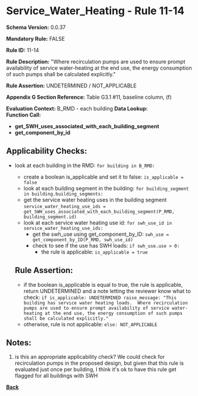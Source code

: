 # Service_Water_Heating - Rule 11-14  
**Schema Version:** 0.0.37  

**Mandatory Rule:** FALSE  

**Rule ID:** 11-14  

**Rule Description:** "Where recirculation pumps are used to ensure prompt availability of service water-heating at the end use, the energy consumption of such pumps shall be calculated explicitly."  

**Rule Assertion:** UNDETERMINED / NOT_APPLICABLE

**Appendix G Section Reference:** Table G3.1 #11, baseline column, (f)

**Evaluation Context:** B_RMD - each building
**Data Lookup:**   
**Function Call:** 
- **get_SWH_uses_associated_with_each_building_segment**  
- **get_component_by_id**  

## Applicability Checks:  
- look at each building in the RMD: `for building in B_RMD:`
    - create a boolean is_applicable and set it to false: `is_applicable = false`
    - look at each building segment in the building: `for building_segment in building.building_segments:`
    - get the service water heating uses in the building segment `service_water_heating_use_ids = get_SWH_uses_associated_with_each_building_segment(P_RMD, building_segment.id)`
    - look at each service water heating use id: `for swh_use_id in service_water_heating_use_ids:`
        - get the swh_use using get_component_by_ID: `swh_use = get_component_by_ID(P_RMD, swh_use_id)`
        - check to see if the use has SWH loads: `if swh_use.use > 0:`
            - the rule is applicable: `is_applicable = true`
      
    
    ## Rule Assertion:
    - if the boolean is_applicable is equal to true, the rule is applicable, return UNDETERMINED and a note letting the reviewer know what to check: `if is_applicable: UNDETERMINED raise_message: "This building has service water heating loads.  Where recirculation pumps are used to ensure prompt availability of service water-heating at the end use, the energy consumption of such pumps shall be calculated explicitly."`
    - otherwise, rule is not applicable: `else: NOT_APPLICABLE`

## Notes:  
1. is this an appropriate applicability check?  We could check for recirculation pumps in the proposed design, but given that this rule is evaluated just once per building, I think it's ok to have this rule get flagged for all buildings with SWH

**[Back](../_toc.md)**
